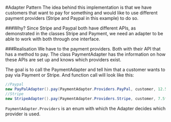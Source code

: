 #Adapter Pattern
The idea behind this implementation is that we have customers that want to pay for something and would like to use different payment providers (Stripe and Paypal in this example) to do so.

###Why?
Since Stripe and Paypal both have different APIs, as demonstrated in the classes Stripe and Payment, we need an adapter to be able to work with both through one interface.

###Realisation
We have to the payment providers. Both with their API that has a method to pay. The class PaymentAdapter has the information on how these APIs are set up and knows which providers exist.

The goal is to call the PaymentAdapter and tell him that a customer wants to pay via Payment or Stripe. And function call will look like this:

```java
//Paypal
new PayPalAdapter().pay(PaymentAdapter.Providers.PayPal, customer, 12.5f);
//Stripe
new StripeAdapter().pay(PaymentAdapter.Providers.Stripe, customer, 7.5f);

```

`PaymentAdapter.Providers` is an enum with which the Adapter decides which provider is used.